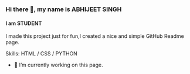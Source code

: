 ### Hi there 👋, my name is ABHIJEET SINGH
#### I am STUDENT

I made this project just for fun,I created a nice and simple GitHub Readme page.

Skills: HTML / CSS / PYTHON

- 🔭 I’m currently working on this page. 





